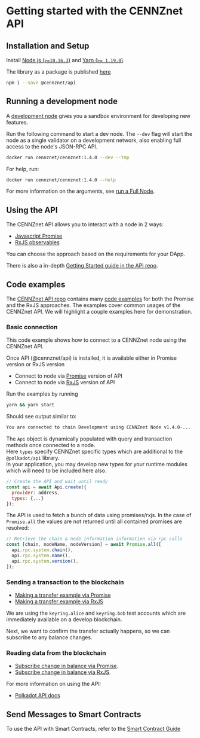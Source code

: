 # Getting started with the CENNZnet API

## Installation and Setup

Install [Node.js (`>=10.16.3`)](https://nodejs.org/en/) and [Yarn (`>= 1.19.0`)](https://yarnpkg.com/).

The library as a package is published [here](https://www.npmjs.com/package/@cennznet/api)
```bash
npm i --save @cennznet/api
```

## Running a development node

A [development node](Network-participating/Node-operating/Types-of-nodes?id=development-chainnodes) gives you a sandbox environment for developing new features.

Run the following command to start a dev node. 
The `--dev` flag will start the node as a single validator on a development network, also enabling full access to the node's JSON-RPC API.   

```bash
docker run cennznet/cennznet:1.4.0 --dev --tmp
```

For help, run:
```bash
docker run cennznet/cennznet:1.4.0 --help
```
For more information on the arguments, see [run a Full Node](Network-participating/Node-operating/Running-a-Full-Node). 

## Using the API
The CENNZnet API allows you to interact with a node in 2 ways:
* [Javascript Promise](https://developer.mozilla.org/en-US/docs/Web/JavaScript/Reference/Global_Objects/Promise)
* [RxJS observables](https://rxjs-dev.firebaseapp.com/guide/overview)

You can choose the approach based on the requirements for your DApp.

There is also a in-depth [Getting Started guide in the API repo](https://github.com/cennznet/api.js/blob/develop/docs/GET_STARTED.md).

## Code examples
The [CENNZnet API repo](https://github.com/cennznet/api.js) contains many [code examples](https://github.com/cennznet/api.js/tree/develop/docs/examples) for both the Promise and the RxJS approaches. The examples cover common usages of the CENNZnet API. We will highlight a couple examples here for demonstration.


### Basic connection
This code example shows how to connect to a CENNZnet node using the CENNZnet API.

Once API (@cennznet/api) is installed, it is available either in Promise version or RxJS version  
* Connect to node via [Promise](https://github.com/cennznet/api.js/blob/develop/docs/examples/promise/01_simple_connect/index.js) version of API
* Connect to node via [RxJS](https://github.com/cennznet/api.js/blob/develop/docs/examples/rx/01_simple_connect/index.js) version of API

Run the examples by running
```bash
yarn && yarn start
```

Should see output similar to:
```bash
You are connected to chain Development using CENNZnet Node v1.4.0-...
```

The `Api` object is dynamically populated with query and transaction methods once connected to a node.  
Here `types` specify CENNZnet specific types which are additional to the `@polkadot/api` library.  
In your application, you may develop new types for your runtime modules which will need to be included here also.  
```js
// Create the API and wait until ready
const api = await Api.create({
  provider: address,
  types: {...}
});
```

The API is used to fetch a bunch of data using promises/rxjs. In the case of `Promise.all` the values are not returned until all contained promises are resolved:
```js
// Retrieve the chain & node information information via rpc calls
const [chain, nodeName, nodeVersion] = await Promise.all([
  api.rpc.system.chain(),
  api.rpc.system.name(),
  api.rpc.system.version(),
]);
```

### Sending a transaction to the blockchain

* [Making a transfer example via Promise](https://github.com/cennznet/api.js/blob/develop/docs/examples/promise/06_make_transfer/index.js)
* [Making a transfer example via RxJS](https://github.com/cennznet/api.js/blob/develop/docs/examples/rx/06_make_transfer/index.js)

We are using the `keyring.alice` and `keyring.bob` test accounts which are immediately available on a develop blockchain. 

Next, we want to confirm the transfer actually happens, so we can subscribe to any balance changes.

### Reading data from the blockchain

* [Subscribe change in balance via Promise](https://github.com/cennznet/api.js/blob/develop/docs/examples/promise/03_listen_to_balance_change/index.js).
* [Subscribe change in balance via RxJS](https://github.com/cennznet/api.js/blob/develop/docs/examples/rx/03_listen_to_balance_change/index.js).

For more information on using the API:
* [Polkadot API docs](https://polkadot.js.org/api/start/)

## Send Messages to Smart Contracts
To use the API with Smart Contracts, refer to the [Smart Contract Guide](Dapp-development/Guides/Using-Smart-Contracts-on-CENNZnet)
